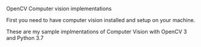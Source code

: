 OpenCV
Computer vision implementations

First you need to have computer vision installed and setup on your machine.

These are my sample implmentations of Computer Vision with OpenCV 3 and Python 3.7